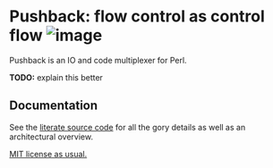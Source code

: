 # Pushback: flow control as control flow ![image](https://travis-ci.org/spencertipping/pushback.svg?branch=master)
Pushback is an IO and code multiplexer for Perl.

**TODO:** explain this better


## Documentation
See the [literate source code](pushback.md) for all the gory details as well as
an architectural overview.

[MIT license as usual.](LICENSE.md)
